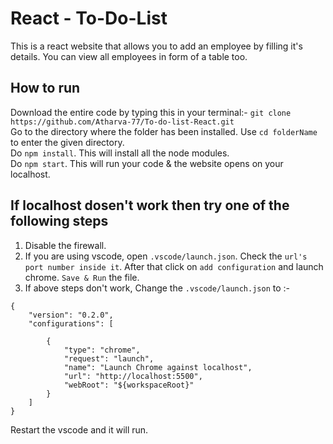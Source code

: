 # React - To-Do-List

This is a react website that allows you to add an employee by filling it's details. You can view all employees in form of a table too.

## How to run

Download the entire code by typing this in your terminal:- ```git clone https://github.com/Atharva-77/To-do-list-React.git```    
Go to the directory where the folder has been installed. Use `cd folderName` to enter the given directory.  
Do `npm install`. This will install all the node modules.  
Do `npm start`. This will run your code & the website opens on your localhost.

## If localhost dosen't work then try one of the following steps

1. Disable the firewall.
2. If you are using vscode, open `.vscode/launch.json`. Check the `url's port number inside it`. After that click on `add configuration` and launch chrome. `Save & Run` the file.
3. If above steps don't work, Change the `.vscode/launch.json` to :-

```
{
    "version": "0.2.0",
    "configurations": [

        {
            "type": "chrome",
            "request": "launch",
            "name": "Launch Chrome against localhost",
            "url": "http://localhost:5500",
            "webRoot": "${workspaceRoot}"
        }
    ]
}
```

Restart the vscode and it will run.
